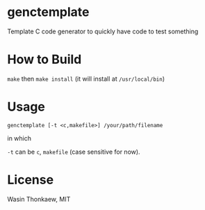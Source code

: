 # genctemplate
Template C code generator to quickly have code to test something

# How to Build

`make` then `make install` (it will install at `/usr/local/bin`)

# Usage

`genctemplate [-t <c,makefile>] /your/path/filename`

in which

`-t` can be `c`, `makefile` (case sensitive for now).

# License

Wasin Thonkaew, MIT
